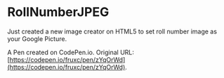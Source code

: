 # RollNumberJPEG
Just created a new image creator on HTML5 to set roll number image as your Google Picture.

A Pen created on CodePen.io. Original URL: [https://codepen.io/fruxc/pen/zYqOrWd](https://codepen.io/fruxc/pen/zYqOrWd).

